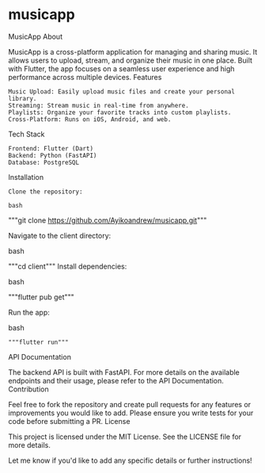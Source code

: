 # musicapp

MusicApp
About

MusicApp is a cross-platform application for managing and sharing music. It allows users to upload, stream, and organize their music in one place. Built with Flutter, the app focuses on a seamless user experience and high performance across multiple devices.
Features

    Music Upload: Easily upload music files and create your personal library.
    Streaming: Stream music in real-time from anywhere.
    Playlists: Organize your favorite tracks into custom playlists.
    Cross-Platform: Runs on iOS, Android, and web.

Tech Stack

    Frontend: Flutter (Dart)
    Backend: Python (FastAPI)
    Database: PostgreSQL

Installation

    Clone the repository:

    bash

"""git clone https://github.com/Ayikoandrew/musicapp.git"""

Navigate to the client directory:

bash

"""cd client"""
Install dependencies:

bash

"""flutter pub get"""

Run the app:

bash

    """flutter run"""

API Documentation

The backend API is built with FastAPI. For more details on the available endpoints and their usage, please refer to the API Documentation.
Contribution

Feel free to fork the repository and create pull requests for any features or improvements you would like to add. Please ensure you write tests for your code before submitting a PR.
License

This project is licensed under the MIT License. See the LICENSE file for more details.

Let me know if you'd like to add any specific details or further instructions!
